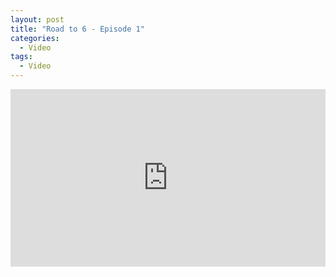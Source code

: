 ```yaml
---
layout: post
title: "Road to 6 - Episode 1"
categories:
  - Video
tags:
  - Video
---
```


<div style="overflow:hidden;padding-bottom:56.25%;position:relative;height:0;">
<iframe style="left:0;top:0;height:100%;width:100%;position:absolute;" width="560" height="315" src="https://www.youtube.com/embed/-Cuz7L9BNpQ" frameborder="0" allow="accelerometer; autoplay; encrypted-media; gyroscope; picture-in-picture" allowfullscreen></iframe>
</div>
